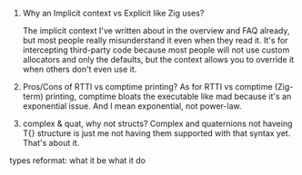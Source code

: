 1. Why an Implicit context vs Explicit like Zig uses?

   The implicit context I've written about in the overview and FAQ already, but most people really misunderstand it even when they read it. It's for intercepting third-party code because most people will not use custom allocators and only the defaults, but the context allows you to override it when others don't even use it.

2. Pros/Cons of RTTI vs comptime printing?
   As for RTTI vs comptime (Zig-term) printing, comptime bloats the executable like mad because it's an exponential issue. And I mean exponential, not power-law.

3. complex & quat, why not structs?
   Complex and quaternions not haveing T{} structure is just me not having them supported with that syntax yet. That's about it.

types reformat:
what it be
what it do
